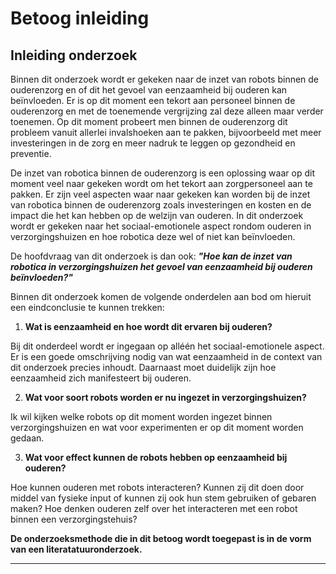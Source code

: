 # Betoog inleiding

## Inleiding onderzoek

Binnen dit onderzoek wordt er gekeken naar de inzet van robots binnen de ouderenzorg en of dit het gevoel van eenzaamheid bij ouderen kan beïnvloeden. Er is op dit moment een tekort aan personeel binnen de ouderenzorg en met de toenemende vergrijzing zal deze alleen maar verder toenemen. Op dit moment probeert men binnen de ouderenzorg dit probleem vanuit allerlei invalshoeken aan te pakken, bijvoorbeeld met meer investeringen in de zorg en meer nadruk te leggen op gezondheid en preventie. 

De inzet van robotica binnen de ouderenzorg is een oplossing waar op dit moment veel naar gekeken wordt om het tekort aan zorgpersoneel aan te pakken. Er zijn veel aspecten waar naar gekeken kan worden bij de inzet van robotica binnen de ouderenzorg zoals investeringen en kosten en de impact die het kan hebben op de welzijn van ouderen. In dit onderzoek wordt er gekeken naar het sociaal-emotionele aspect rondom ouderen in verzorgingshuizen en hoe robotica deze wel of niet kan beïnvloeden.

De hoofdvraag van dit onderzoek is dan ook: ***"Hoe kan de inzet van robotica in verzorgingshuizen het gevoel van eenzaamheid bij ouderen beïnvloeden?"***

Binnen dit onderzoek komen de volgende onderdelen aan bod om hieruit een eindconclusie te kunnen trekken:

1. **Wat is eenzaamheid en hoe wordt dit ervaren bij ouderen?**

Bij dit onderdeel wordt er ingegaan op alléén het sociaal-emotionele aspect. Er is een goede omschrijving nodig van wat eenzaamheid in de context van dit onderzoek precies inhoudt. Daarnaast moet duidelijk zijn hoe eenzaamheid zich manifesteert bij ouderen.

2. **Wat voor soort robots worden er nu ingezet in verzorgingshuizen?**

Ik wil kijken welke robots op dit moment worden ingezet binnen verzorgingshuizen en wat voor experimenten er op dit moment worden gedaan.

3. **Wat voor effect kunnen de robots hebben op eenzaamheid bij ouderen?**

Hoe kunnen ouderen met robots interacteren? Kunnen zij dit doen door middel van fysieke input of kunnen zij ook hun stem gebruiken of gebaren maken? Hoe denken ouderen zelf over het interacteren met een robot binnen een verzorgingstehuis?

**De onderzoeksmethode die in dit betoog wordt toegepast is in de vorm van een literatatuuronderzoek.**

---









